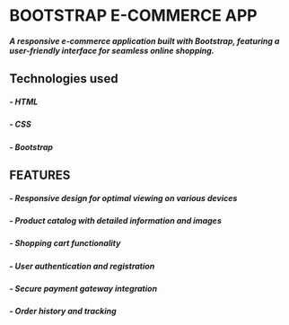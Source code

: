 **<h1> BOOTSTRAP E-COMMERCE APP</h1>**
<h5> A responsive e-commerce application built with Bootstrap, featuring a user-friendly interface for seamless online shopping.</h5>
<h2> Technologies used</h2>
<h5>- HTML </h5>
<h5>- CSS  </h5>
<h5>- Bootstrap </h5>
<h2> FEATURES </h2>
<h5>- Responsive design for optimal viewing on various devices</h5>
<h5>- Product catalog with detailed information and images</h5>
<h5>- Shopping cart functionality</h5>
<h5>- User authentication and registration</h5>
<h5>- Secure payment gateway integration</h5>
<h5>- Order history and tracking</h5>
